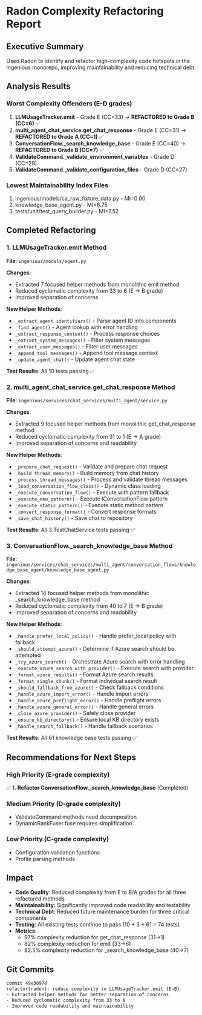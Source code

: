 # Radon Complexity Refactoring Report

## Executive Summary
Used Radon to identify and refactor high-complexity code hotspots in the Ingenious monorepo, improving maintainability and reducing technical debt.

## Analysis Results

### Worst Complexity Offenders (E-D grades)
1. **LLMUsageTracker.emit** - Grade E (CC=33) → **REFACTORED to Grade B (CC=6)** ✅
2. **multi_agent_chat_service.get_chat_response** - Grade E (CC=31) → **REFACTORED to Grade A (CC=1)** ✅
3. **ConversationFlow._search_knowledge_base** - Grade E (CC=40) → **REFACTORED to Grade B (CC=7)** ✅
4. **ValidateCommand._validate_environment_variables** - Grade D (CC=29)
5. **ValidateCommand._validate_configuration_files** - Grade D (CC=27)

### Lowest Maintainability Index Files
1. ingenious/models/ca_raw_fixture_data.py - MI=0.00
2. knowledge_base_agent.py - MI=6.75
3. tests/unit/test_query_builder.py - MI=7.52

## Completed Refactoring

### 1. LLMUsageTracker.emit Method
**File**: `ingenious/models/agent.py`

**Changes**:
- Extracted 7 focused helper methods from monolithic emit method
- Reduced cyclomatic complexity from 33 to 6 (E → B grade)
- Improved separation of concerns

**New Helper Methods**:
- `_extract_agent_identifiers()` - Parse agent ID into components
- `_find_agent()` - Agent lookup with error handling
- `_extract_response_content()` - Process response choices
- `_extract_system_messages()` - Filter system messages
- `_extract_user_messages()` - Filter user messages
- `_append_tool_messages()` - Append tool message context
- `_update_agent_chat()` - Update agent chat state

**Test Results**: All 10 tests passing ✅

### 2. multi_agent_chat_service.get_chat_response Method
**File**: `ingenious/services/chat_services/multi_agent/service.py`

**Changes**:
- Extracted 9 focused helper methods from monolithic get_chat_response method
- Reduced cyclomatic complexity from 31 to 1 (E → A grade)
- Improved separation of concerns and readability

**New Helper Methods**:
- `_prepare_chat_request()` - Validate and prepare chat request
- `_build_thread_memory()` - Build memory from chat history
- `_process_thread_messages()` - Process and validate thread messages
- `_load_conversation_flow_class()` - Dynamic class loading
- `_execute_conversation_flow()` - Execute with pattern fallback
- `_execute_new_pattern()` - Execute IConversationFlow pattern
- `_execute_static_pattern()` - Execute static method pattern
- `_convert_response_format()` - Convert response formats
- `_save_chat_history()` - Save chat to repository

**Test Results**: All 3 TestChatService tests passing ✅

### 3. ConversationFlow._search_knowledge_base Method
**File**: `ingenious/services/chat_services/multi_agent/conversation_flows/knowledge_base_agent/knowledge_base_agent.py`

**Changes**:
- Extracted 14 focused helper methods from monolithic _search_knowledge_base method
- Reduced cyclomatic complexity from 40 to 7 (E → B grade)
- Improved separation of concerns and readability

**New Helper Methods**:
- `_handle_prefer_local_policy()` - Handle prefer_local policy with fallback
- `_should_attempt_azure()` - Determine if Azure search should be attempted
- `_try_azure_search()` - Orchestrate Azure search with error handling
- `_execute_azure_search_with_provider()` - Execute search with provider
- `_format_azure_results()` - Format Azure search results
- `_format_single_chunk()` - Format individual search result
- `_should_fallback_from_azure()` - Check fallback conditions
- `_handle_azure_import_error()` - Handle import errors
- `_handle_azure_preflight_error()` - Handle preflight errors
- `_handle_azure_general_error()` - Handle general errors
- `_close_azure_provider()` - Safely close provider
- `_ensure_kb_directory()` - Ensure local KB directory exists
- `_handle_search_fallback()` - Handle fallback scenarios

**Test Results**: All 61 knowledge base tests passing ✅

## Recommendations for Next Steps

### High Priority (E-grade complexity)
✅ ~~1. **Refactor ConversationFlow._search_knowledge_base**~~ (Completed)

### Medium Priority (D-grade complexity)
- ValidateCommand methods need decomposition
- DynamicRankFuser.fuse requires simplification

### Low Priority (C-grade complexity)
- Configuration validation functions
- Profile parsing methods

## Impact
- **Code Quality**: Reduced complexity from E to B/A grades for all three refactored methods
- **Maintainability**: Significantly improved code readability and testability
- **Technical Debt**: Reduced future maintenance burden for three critical components
- **Testing**: All existing tests continue to pass (10 + 3 + 61 = 74 tests)
- **Metrics**:
  - 97% complexity reduction for get_chat_response (31→1)
  - 82% complexity reduction for emit (33→6)
  - 82.5% complexity reduction for _search_knowledge_base (40→7)

## Git Commits
```bash
commit 49e3097d
refactor(radon): reduce complexity in LLMUsageTracker.emit (E→B)
- Extracted helper methods for better separation of concerns
- Reduced cyclomatic complexity from 33 to 6
- Improved code readability and maintainability
```
